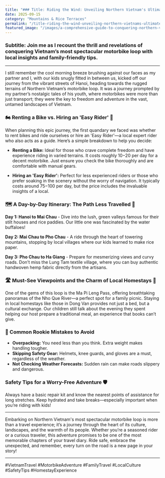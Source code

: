 ```yaml
---
title: "### Title: Riding the Wind: Unveiling Northern Vietnam's Ultimate Motorbike Adventure"
date: 2025-09-15
category: "Mountains & Rice Terraces"
permalink: "/title-riding-the-wind-unveiling-northern-vietnams-ultimate-motorbike-adventure/"
featured_image: "/images/a-comprehensive-guide-to-conquering-northern-vietnams-most-spectacular-motorbike-loop-211610.jpg"
---
```


### Subtitle: Join me as I recount the thrill and revelations of conquering Vietnam’s most spectacular motorbike loop with local insights and family-friendly tips.

---

I still remember the cool morning breeze brushing against our faces as my partner and I, with our kids snugly fitted in between us, kicked off our journey from the vibrant streets of Hanoi, heading towards the rugged terrains of Northern Vietnam’s motorbike loop. It was a journey prompted by my partner’s nostalgic tales of his youth, where motorbikes were more than just transport; they were the key to freedom and adventure in the vast, untamed landscapes of Vietnam.

### 🏍️ Renting a Bike vs. Hiring an 'Easy Rider' 🛵

When planning this epic journey, the first quandary we faced was whether to rent bikes and ride ourselves or hire an 'Easy Rider'—a local expert rider who also acts as a guide. Here’s a simple breakdown to help you decide:

- **Renting a Bike:** Ideal for those who crave complete freedom and have experience riding in varied terrains. It costs roughly $10-$20 per day for a decent motorbike. Just ensure you check the bike thoroughly and are comfortable with manual gears.
  
- **Hiring an 'Easy Rider':** Perfect for less experienced riders or those who prefer soaking in the scenery without the worry of navigation. It typically costs around $75-$100 per day, but the price includes the invaluable insights of a local.

### 🗺️ A Day-by-Day Itinerary: The Path Less Travelled 🌄

**Day 1: Hanoi to Mai Chau** - Dive into the lush, green valleys famous for their stilt houses and rice paddies. Our little one was fascinated by the water buffaloes!

**Day 2: Mai Chau to Pho Chau** - A ride through the heart of towering mountains, stopping by local villages where our kids learned to make rice paper.

**Day 3: Pho Chau to Ha Giang** - Prepare for mesmerizing views and curvy roads. Don’t miss the Lung Tam textile village, where you can buy authentic handwoven hemp fabric directly from the artisans.

### 🛣️ Must-See Viewpoints and the Charm of Local Homestays 🏡

One of the gems of this loop is the Ma Pi Leng Pass, offering breathtaking panoramas of the Nho Que River—a perfect spot for a family picnic. Staying in local homestays like those in Dong Van provides not just a bed, but a cultural exchange. Our children still talk about the evening they spent helping our host prepare a traditional meal, an experience that books can’t give.

### 🛑 Common Rookie Mistakes to Avoid

- **Overpacking:** You need less than you think. Extra weight makes handling tougher.
- **Skipping Safety Gear:** Helmets, knee guards, and gloves are a must, regardless of the weather.
- **Not Checking Weather Forecasts:** Sudden rain can make roads slippery and dangerous.

### Safety Tips for a Worry-Free Adventure 🛡️

Always have a basic repair kit and know the nearest points of assistance for long stretches. Keep hydrated and take breaks—especially important when you’re riding with kids!

---

Embarking on Northern Vietnam's most spectacular motorbike loop is more than a travel experience; it’s a journey through the heart of its culture, landscapes, and the warmth of its people. Whether you’re a seasoned rider or a curious traveler, this adventure promises to be one of the most memorable chapters of your travel diary. Ride safe, embrace the unexpected, and remember, every turn on the road is a new page in your story!

---

#VietnamTravel #MotorbikeAdventure #FamilyTravel #LocalCulture #SafetyTips #HomestayExperience